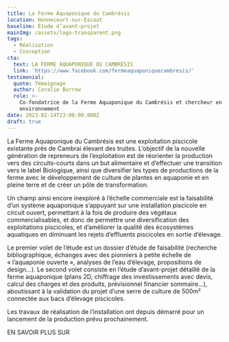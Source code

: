 ```yaml
---
title: La Ferme Aquaponique du Cambrésis
location: Honnecourt-sur-Escaut
baseline: Étude d’avant-projet
mainImg: /assets/logo-transparent.png
tags:
  - Réalisation
  - Conception
cta:
  text: LA FERME AQUAPONIQUE DU CAMBRÉSIS
  link: 'https://www.facebook.com/fermeaquaponiquecambresis/'
testimonial:
  quote: Témoignage
  author: Coralie Burrow
  role: >-
    Co-fondatrice de la Ferme Aquaponique du Cambrésis et chercheur en
    environnement 
date: 2023-02-14T23:00:00.000Z
draft: true
---
```


La Ferme Aquaponique du Cambrésis est une exploitation piscicole existante près de Cambrai élevant des truites. L’objectif de la nouvelle génération de repreneurs de l’exploitation est de réorienter la production vers des circuits-courts dans un but alimentaire et d’effectuer une transition vers le label Biologique, ainsi que diversifier les types de productions de la ferme avec le développement de culture de plantes en aquaponie et en pleine terre et de créer un pôle de transformation.

Un champ ainsi encore inexploré à l’échelle commerciale est la faisabilité d’un système aquaponique s’appuyant sur une installation piscicole en circuit ouvert, permettant à la fois de produire des végétaux commercialisables, et donc de permettre une diversification des exploitations piscicoles, et d’améliorer la qualité des écosystèmes aquatiques en diminuant les rejets d’effluents piscicoles en sortie d’élevage.

Le premier volet de l’étude est un dossier d’étude de faisabilité (recherche bibliographique, échanges avec des pionniers à petite échelle de « l’aquaponie ouverte », analyses de l’eau d’élevage, propositions de design…).
Le second volet consiste en l’étude d’avant-projet détaillé de la ferme aquaponique (plans 2D, chiffrage des investissements avec devis, calcul des charges et des produits, prévisionnel financier sommaire…), aboutissant à la validation du projet d’une serre de culture de 500m² connectée aux bacs d’élevage piscicoles. 

Les travaux de réalisation de l’installation ont depuis démarré pour un lancement de la production prévu prochainement.

EN SAVOIR PLUS SUR
